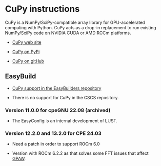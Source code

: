 # CuPy instructions

CuPy is a NumPy/SciPy-compatible array library for GPU-accelerated computing with Python. CuPy acts as a drop-in replacement to run existing NumPy/SciPy code on NVIDIA CUDA or AMD ROCm platforms.

-   [CuPy web site](https://cupy.dev)

-   [CuPy on PyPi](https://pypi.org/project/cupy/)

-   [CuPy on gitHub](https://github.com/cupy/cupy/)


## EasyBuild

-   [CuPy support in the EasyBuilders repository](https://github.com/easybuilders/easybuild-easyconfigs/tree/develop/easybuild/easyconfigs/c/CuPy)

-   There is no support for CuPy in the CSCS repository.


### Version 11.0.0 for cpeGNU 22.08 (archived)

-   The EasyConfig is an internal development of LUST.


### Version 12.2.0 and 13.2.0 for CPE 24.03

-   Need a patch in order to support ROCm 6.0

-   Version with ROCm 6.2.2 as that solves some FFT issues that affect [GPAW](../../g/GPAW/index.md).
